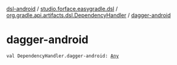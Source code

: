 [dsl-android](../../index.md) / [studio.forface.easygradle.dsl](../index.md) / [org.gradle.api.artifacts.dsl.DependencyHandler](index.md) / [dagger-android](./dagger-android.md)

# dagger-android

`val DependencyHandler.dagger-android: `[`Any`](https://kotlinlang.org/api/latest/jvm/stdlib/kotlin/-any/index.html)